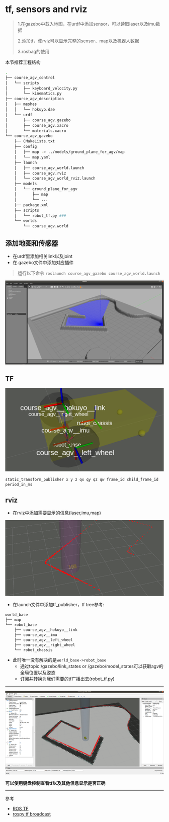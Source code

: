 # tf, sensors and rviz

> 1.在gazebo中载入地图，在urdf中添加sensor，可以读取laser以及imu数据
>
> 2.添加tf，使rviz可以显示完整的sensor、map以及机器人数据
>
> 3.rosbag的使用

本节推荐工程结构

```bash
.
├── course_agv_control
│   └── scripts
│       ├── keyboard_velocity.py
│       └── kinematics.py
├── course_agv_description
│   ├── meshes
│   │   └── hokuyo.dae
│   └── urdf
│       ├── course_agv.gazebo
│       ├── course_agv.xacro
│       └── materials.xacro
└── course_agv_gazebo
    ├── CMakeLists.txt
    ├── config
    │   ├── map -> ../models/ground_plane_for_agv/map
    │   └── map.yaml
    ├── launch
    │   ├── course_agv_world.launch
    │   ├── course_agv.rviz
    │   └── course_agv_world_rviz.launch
    ├── models
    │   └── ground_plane_for_agv
    │       ├── map
    │       └── ...
    ├── package.xml
    ├── scripts
    │   └── robot_tf.py ###
    └── worlds
        └── course_agv.world
```

## 添加地图和传感器

* 在urdf里添加相关link以及joint
* 在.gazebo文件中添加对应插件

>  运行以下命令
> `roslaunch course_agv_gazebo course_agv_world.launch` 

![](images/c3_1.png)

## TF

![](images/tf_agv.png)

```
static_transform_publisher x y z qx qy qz qw frame_id child_frame_id  period_in_ms
```

## rviz

* 在rviz中添加需要显示的信息(laser,imu,map)

![1583999558721](images/c3_2.png)

* 在launch文件中添加tf_publisher，tf tree参考:

```
world_base
├── map
└── robot_base
    ├── course_agv__hokuyo__link
    ├── course_agv__imu
    ├── course_agv__left_wheel
    ├── course_agv__right_wheel
    └── robot_chassis
```

* 此时唯一没有解决的是`world_base->robot_base`
  * 通过topic:/gazebo/link_states or /gazebo/model_states可以获取agv的全局位置以及姿态
  * 订阅并转换为我们需要的tf广播出去(robot_tf.py)

---
![1583999880122](images/c3_9.png)

**可以使用键盘控制查看tf以及其他信息显示是否正确**

---

参考

* [ROS TF](http://wiki.ros.org/tf)
* [rospy tf broadcast](http://wiki.ros.org/tf/Tutorials/Writing%20a%20tf%20broadcaster%20%28Python%29)

